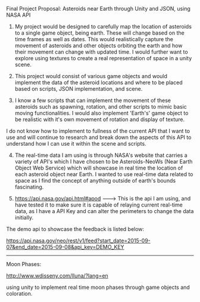 Final Project Proposal: Asteroids near Earth through Unity and JSON, using NASA API

1. My project would be designed to carefully map the location of asteroids to a single game object, being earth. These will change based
on the time frames as well as dates. This would realistically capture the movement of asteroids and other objects orbiting the earth
and how their movement can change with updated time. I would further want to explore using textures to create a real representation
of space in a unity scene.

2. This project would consist of various game objects and would implement the data of the asteroid locations and where to be placed
based on scripts, JSON implementation, and scene.

3. I know a few scripts that can implement the movement of these asteroids such as spawning, rotation, and other scripts to mimic
basic moving functionalities. I would also implement 'Earth's' game object to be realistic with it's own movement of rotation and 
display of texture. 

  I do not know how to implement to fullness of the current API that I want to use and will continue to research and break down the
  aspects of this API to understand how I can use it within the scene and scripts. 
  
4. The real-time data I am using is through NASA's website that carries a variety of API's which I have chosen to be Asteroids-NeoWs
(Near Earth Object Web Service) which will showcase in real time the location of each asteroid object near Earth. I wanted to use
real-time data related to space as I find the concept of anything outside of earth's bounds fascinating.

5. https://api.nasa.gov/api.html#apod ---> This is the api I am using, and have tested it to make sure it is capable of relaying 
current real-time data, as I have a API Key and can alter the perimeters to change the data initially. 

The demo api to showcase the feedback is listed below:

https://api.nasa.gov/neo/rest/v1/feed?start_date=2015-09-07&end_date=2015-09-08&api_key=DEMO_KEY



---

Moon Phases:

http://www.wdisseny.com/lluna/?lang=en

using unity to implement real time moon phases through game objects and coloration.
